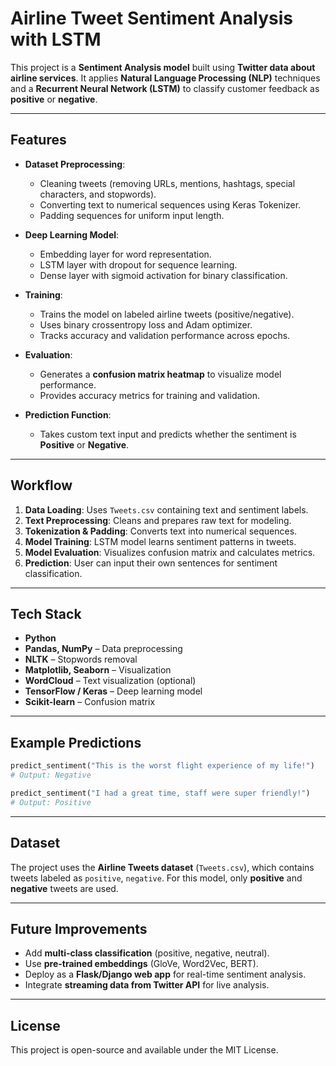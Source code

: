 # Airline Tweet Sentiment Analysis with LSTM

This project is a **Sentiment Analysis model** built using **Twitter data about airline services**. It applies **Natural Language Processing (NLP)** techniques and a **Recurrent Neural Network (LSTM)** to classify customer feedback as **positive** or **negative**.

---

##  Features

* **Dataset Preprocessing**:

  * Cleaning tweets (removing URLs, mentions, hashtags, special characters, and stopwords).
  * Converting text to numerical sequences using Keras Tokenizer.
  * Padding sequences for uniform input length.

* **Deep Learning Model**:

  * Embedding layer for word representation.
  * LSTM layer with dropout for sequence learning.
  * Dense layer with sigmoid activation for binary classification.

* **Training**:

  * Trains the model on labeled airline tweets (positive/negative).
  * Uses binary crossentropy loss and Adam optimizer.
  * Tracks accuracy and validation performance across epochs.

* **Evaluation**:

  * Generates a **confusion matrix heatmap** to visualize model performance.
  * Provides accuracy metrics for training and validation.

* **Prediction Function**:

  * Takes custom text input and predicts whether the sentiment is **Positive** or **Negative**.

---

##  Workflow

1. **Data Loading**: Uses `Tweets.csv` containing text and sentiment labels.
2. **Text Preprocessing**: Cleans and prepares raw text for modeling.
3. **Tokenization & Padding**: Converts text into numerical sequences.
4. **Model Training**: LSTM model learns sentiment patterns in tweets.
5. **Model Evaluation**: Visualizes confusion matrix and calculates metrics.
6. **Prediction**: User can input their own sentences for sentiment classification.

---

## Tech Stack

* **Python**
* **Pandas, NumPy** – Data preprocessing
* **NLTK** – Stopwords removal
* **Matplotlib, Seaborn** – Visualization
* **WordCloud** – Text visualization (optional)
* **TensorFlow / Keras** – Deep learning model
* **Scikit-learn** – Confusion matrix

---

## Example Predictions

```python
predict_sentiment("This is the worst flight experience of my life!")  
# Output: Negative  

predict_sentiment("I had a great time, staff were super friendly!")  
# Output: Positive  
```

---

##  Dataset

The project uses the **Airline Tweets dataset** (`Tweets.csv`), which contains tweets labeled as `positive`, `negative`. For this model, only **positive** and **negative** tweets are used.

---

##  Future Improvements

* Add **multi-class classification** (positive, negative, neutral).
* Use **pre-trained embeddings** (GloVe, Word2Vec, BERT).
* Deploy as a **Flask/Django web app** for real-time sentiment analysis.
* Integrate **streaming data from Twitter API** for live analysis.

---

##  License

This project is open-source and available under the MIT License.


